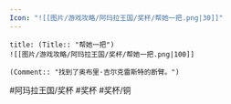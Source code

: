 ```yaml
---
Icon: "![[图片/游戏攻略/阿玛拉王国/奖杯/帮她一把.png|30]]"
---
```

```ad-common-bronze-trophy
title: (Title:: "帮她一把")
![[图片/游戏攻略/阿玛拉王国/奖杯/帮她一把.png|100]]

(Comment:: "找到了奥布里·吉尔克雷斯特的断臂。")
```

#阿玛拉王国/奖杯 #奖杯 #奖杯/铜
